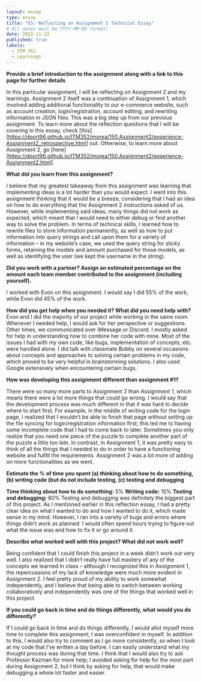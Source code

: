 ```yaml
---
layout: essay
type: essay
title: "E5: Reflecting on Assignment 2 Technical Essay"
# All dates must be YYYY-MM-DD format!
date: 2022-11-22
published: true
labels:
  - ITM 352
  - Learnings
---
```


**Provide a brief introduction to the assignment along with a link to this page for further details**

In this particular assignment, I will be reflecting on Assignment 2 and my learnings. Assignment 2 itself was a continuation of Assignment 1, which involved adding additional functionality to our e-commerce website, such as account creation, login/registration, account editing, and rewriting information in JSON files. This was a big step up from our previous assignment. To learn more about the reflection questions that I will be covering in this essay, check [this][https://dport96.github.io/ITM352/morea/150.Assignment2/experience-Assignment2_retrospective.html] out. Otherwise, to learn more about Assignment 2, go [here][https://dport96.github.io/ITM352/morea/150.Assignment2/experience-Assignment2.html].

**What did you learn from this assignment?**

I believe that my greatest takeaway from this assignment was learning that implementing ideas is a lot harder than you would expect. I went into this assignment thinking that it would be a breeze, considering that I had an idea on how to do everything that the Assignment 2 instructions asked of us. However, while implementing said ideas, many things did not work as expected, which meant that I would need to either debug or find another way to solve the problem. In terms of technical skills, I learned how to rewrite files to store information permanently, as well as how to put information into query strings and call upon them for a variety of information – in my website’s case, we used the query string for sticky forms, retaining the models and amount purchased for those models, as well as identifying the user (we kept the username in the string).

**Did you work with a partner? Assign an estimated percentage on the amount each team member contributed to the assignment (including yourself).**

I worked with Evon on this assignment. I would say I did 55% of the work, while Evon did 45% of the work.

**How did you get help when you needed it? What did you need help with?**
Evon and I did the majority of our project while working in the same room. Whenever I needed help, I would ask for her perspective or suggestions. Other times, we communicated over iMessage or Discord. I mostly asked for help in understanding how to combine her code with mine. Most of the issues I had with my own code, like bugs, implementation of concepts, etc. were handled alone. I did talk with classmate Bobby on several occasions about concepts and approaches to solving certain problems in my code, which proved to be very helpful in brainstorming solutions. I also used Google extensively when encountering certain bugs.

**How was developing this assignment different than assignment #1?**

There were so many more parts to Assignment 2 than Assignment 1, which means there were a lot more things that could go wrong. I would say that the development process was much different in that it was hard to decide where to start first. For example, in the middle of writing code for the login page, I realized that I wouldn’t be able to finish that page without setting up the file syncing for login/registration information first; this led me to having some incomplete code that I had to come back to later. Sometimes you only realize that you need one piece of the puzzle to complete another part of the puzzle a little too late. In contrast, in Assignment 1, it was pretty easy to think of all the things that I needed to do in order to have a functioning website and fulfill the requirements. Assignment 2 was a lot more of adding on more functionalities as we went.

**Estimate the % of time you spent (a) thinking about how to do something, (b) writing code (but do not include testing, (c) testing and debugging**

**Time thinking about how to do something:** 5%
**Writing code:** 15%
**Testing and debugging:** 80%
Testing and debugging was definitely the biggest part of this project. As I mentioned earlier in this reflection essay, I had a pretty clear idea on what I wanted to do and how I wanted to do it, which made sense in my mind. However, I ran into a variety of bugs and errors where things didn’t work as planned. I would often spend hours trying to figure out what the issue was and how to fix it or go around it.

**Describe what worked well with this project? What did not work well?**

Being confident that I could finish this project in a week didn’t work out very well. I also realized that I didn’t really have full mastery of any of the concepts we learned in class – although I recognized this in Assignment 1, the repercussions of my lack of knowledge were much more evident in Assignment 2. I feel pretty proud of my ability to work somewhat independently, and I believe that being able to switch between working collaboratively and independently was one of the things that worked well in this project.

**If you could go back in time and do things differently, what would you do differently?**

If I could go back in time and do things differently, I would allot myself more time to complete this assignment; I was overconfident in myself. In addition to this, I would also try to comment as I go more consistently, so when I look at my code that I’ve written a day before, I can easily understand what my thought process was during that time. I think that I would also try to ask Professor Kazman for more help; I avoided asking for help for the most part during Assignment 2, but I think by asking for help, that would make debugging a whole lot faster and easier.
